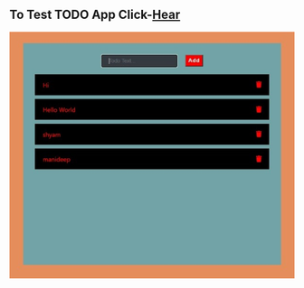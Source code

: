 ## To Test TODO App Click-[Hear](https://elegant-wilson-c31a68.netlify.app) 

![Todo](/public/img.jpg)